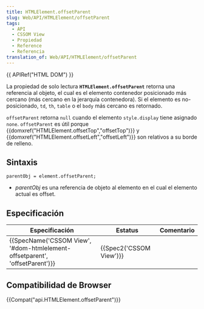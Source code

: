 ```yaml
---
title: HTMLElement.offsetParent
slug: Web/API/HTMLElement/offsetParent
tags:
  - API
  - CSSOM View
  - Propiedad
  - Reference
  - Referencia
translation_of: Web/API/HTMLElement/offsetParent
---
```


{{ APIRef("HTML DOM") }}

La propiedad de solo lectura **`HTMLElement.offsetParent`** retorna una referencia al objeto, el cual es el elemento contenedor posicionado más cercano (más cercano en la jerarquía contenedora). Si el elemento es no-posicionado, `td`, `th`, `table` o el `body` más cercano es retornado.

`offsetParent` retorna `null` cuando el elemento `style.display` tiene asignado `none`. `offsetParent` es útil porque {{domxref("HTMLElement.offsetTop","offsetTop")}} y {{domxref("HTMLElement.offsetLeft","offsetLeft")}} son relativos a su borde de relleno.

## Sintaxis

```
parentObj = element.offsetParent;
```

- _parentObj_ es una referencia de objeto al elemento en el cual el elemento actual es offset.

## Especificación

| Especificación                                                                                       | Estatus                          | Comentario |
| ---------------------------------------------------------------------------------------------------- | -------------------------------- | ---------- |
| {{SpecName('CSSOM View', '#dom-htmlelement-offsetparent', 'offsetParent')}} | {{Spec2('CSSOM View')}} |            |

## Compatibilidad de Browser

{{Compat("api.HTMLElement.offsetParent")}}
